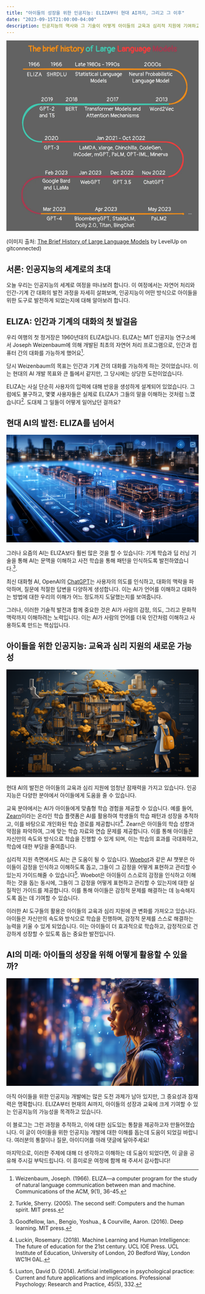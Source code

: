```yaml
---
title: "아이들의 성장을 위한 인공지능: ELIZA부터 현대 AI까지, 그리고 그 이후"
date: "2023-09-15T21:00:00-04:00"
description: 인공지능의 역사와 그 기술이 어떻게 아이들의 교육과 심리적 지원에 기여하고 있는지 살펴보는 이야기. ELIZA에서 시작해 현대 AI까지, 그리고 미래의 가능성까지 탐색해봅니다.
---
```


![ELIZA and Modern AI](./1_RYNNKmmi1ShV7xx76qtXww.webp)

(이미지 출처: [The Brief History of Large Language Models](https://levelup.gitconnected.com/the-brief-history-of-large-language-models-a-journey-from-eliza-to-gpt-4-and-google-bard-167c614af5af) by LevelUp on gitconnected)

## 서론: 인공지능의 세계로의 초대

오늘 우리는 인공지능의 세계로 여정을 떠나보려 합니다. 이 여정에서는 자연어 처리와 인간-기계 간 대화의 발전 과정을 자세히 살펴보며, 인공지능이 어떤 방식으로 아이들을 위한 도구로 발전하게 되었는지에 대해 알아보려 합니다.

## ELIZA: 인간과 기계의 대화의 첫 발걸음

우리 여행의 첫 정거장은 1960년대의 ELIZA입니다. ELIZA는 MIT 인공지능 연구소에서 Joseph Weizenbaum에 의해 개발된 최초의 자연어 처리 프로그램으로, 인간과 컴퓨터 간의 대화를 가능하게 했어요[^1^].

당시 Weizenbaum의 목표는 인간과 기계 간의 대화를 가능하게 하는 것이었습니다. 이는 현대의 AI 개발 목표와 큰 틀에서 같지만, 그 당시에는 상당한 도전이었습니다.

ELIZA는 사실 단순히 사용자의 입력에 대해 반응을 생성하게 설계되어 있었습니다. 그럼에도 불구하고, 몇몇 사용자들은 실제로 ELIZA가 그들의 말을 이해하는 것처럼 느꼈습니다[^2^]. 도대체 그 일들이 어떻게 일어났던 걸까요?

## 현대 AI의 발전: ELIZA를 넘어서

![Modern AI](./An_animation_or_illustration_showing_modern_AI_te_90174575-add9-41bd-92ce-910ba9205a23.png)

그러나 요즘의 AI는 ELIZA보다 훨씬 많은 것을 할 수 있습니다: 기계 학습과 딥 러닝 기술을 통해 AI는 문맥을 이해하고 사전 학습을 통해 패턴을 인식하도록 발전하였습니다.[^3^].

최신 대화형 AI, OpenAI의 [ChatGPT](https://openai.com/blog/chatgpt)는 사용자의 의도를 인식하고, 대화의 맥락을 파악하며, 질문에 적절한 답변을 다양하게 생성합니다. 이는 AI가 언어를 이해하고 대화하는 방법에 대한 우리의 이해가 어느 정도까지 도달했는지를 보여줍니다.

그러나, 이러한 기술적 발전과 함께 중요한 것은 AI가 사람의 감정, 의도, 그리고 문화적 맥락까지 이해하려는 노력입니다. 이는 AI가 사람의 언어를 더욱 인간처럼 이해하고 사용하도록 만드는 핵심입니다.

## 아이들을 위한 인공지능: 교육과 심리 지원의 새로운 가능성

![AI in Education](./An_infographic_showing_how_AI_helps_in_education__65b31f79-fa5f-492c-9509-972651c2753c.png)

현대 AI의 발전은 아이들의 교육과 심리 지원에 엄청난 잠재력을 가지고 있습니다. 인공지능은 다양한 분야에서 아이들에게 도움을 줄 수 있습니다.

교육 분야에서는 AI가 아이들에게 맞춤형 학습 경험을 제공할 수 있습니다. 예를 들어, [Zearn](https://www.zearn.org/)이라는 온라인 학습 플랫폼은 AI를 활용하여 학생들의 학습 패턴과 성장을 추적하고, 이를 바탕으로 개인화된 학습 경로를 제공합니다[^6^]. Zearn은 아이들의 학습 성향과 약점을 파악하여, 그에 맞는 학습 자료와 연습 문제를 제공합니다. 이를 통해 아이들은 자신만의 속도와 방식으로 학습을 진행할 수 있게 되며, 이는 학습의 효과를 극대화하고, 학습에 대한 부담을 줄여줍니다.

심리적 지원 측면에서도 AI는 큰 도움이 될 수 있습니다. [Woebot](https://woebot.io/)과 같은 AI 챗봇은 아이들이 감정을 인식하고 이해하도록 돕고, 그들이 그 감정을 어떻게 표현하고 관리할 수 있는지 가이드해줄 수 있습니다[^7^]. Woebot은 아이들이 스스로의 감정을 인식하고 이해하는 것을 돕는 동시에, 그들이 그 감정을 어떻게 표현하고 관리할 수 있는지에 대한 실질적인 가이드를 제공합니다. 이를 통해 아이들은 감정적 문제를 해결하는 데 능숙해지도록 돕는 데 기여할 수 있습니다.

이러한 AI 도구들의 활용은 아이들의 교육과 심리 지원에 큰 변화를 가져오고 있습니다. 아이들은 자신만의 속도와 방식으로 학습을 진행하며, 감정적 문제를 스스로 해결하는 능력을 키울 수 있게 되었습니다. 이는 아이들이 더 효과적으로 학습하고, 감정적으로 건강하게 성장할 수 있도록 돕는 중요한 발전입니다.

## AI의 미래: 아이들의 성장을 위해 어떻게 활용할 수 있을까?

![Future of AI](./A_picture_or_animation_depicting_the_future_of_AI_9e08db12-8bf7-44dd-8a4b-0b7d645b6bc7.png)

아직 아이들을 위한 인공지능 개발에는 많은 도전 과제가 남아 있지만, 그 중요성과 잠재력은 명확합니다. ELIZA부터 현재의 AI까지, 아이들의 성장과 교육에 크게 기여할 수 있는 인공지능의 가능성을 목격하고 있습니다.

이 블로그는 그런 과정을 추적하고, 이에 대한 심도있는 통찰을 제공하고자 만들어졌습니다. 이 글이 아이들을 위한 인공지능 개발에 대한 이해를 돕는데 도움이 되었길 바랍니다. 여러분의 통찰이나 질문, 아이디어를 아래 댓글에 달아주세요!

마지막으로, 이러한 주제에 대해 더 생각하고 이해하는 데 도움이 되었다면, 이 글을 공유해 주시길 부탁드립니다. 이 흥미로운 여정에 함께 해 주셔서 감사합니다!

[^1^]: Weizenbaum, Joseph. (1966). ELIZA—a computer program for the study of natural language communication between man and machine. Communications of the ACM, 9(1), 36-45.
[^2^]: Turkle, Sherry. (2005). The second self: Computers and the human spirit. MIT press.
[^3^]: Goodfellow, Ian., Bengio, Yoshua., & Courville, Aaron. (2016). Deep learning. MIT press.
[^4^]: Russell, S., & Norvig, P. (2016). Artificial intelligence: a modern approach. Malaysia; Pearson Education Limited.
[^5^]: Hinton, Geoffrey., et al. (2012). Deep neural networks for acoustic modeling in speech recognition: The shared views of four research groups. IEEE Signal Processing Magazine, 29(6), 82-97.
[^6^]: Luckin, Rosemary. (2018). Machine Learning and Human Intelligence: The future of education for the 21st century. UCL IOE Press. UCL Institute of Education, University of London, 20 Bedford Way, London WC1H 0AL.
[^7^]: Luxton, David D. (2014). Artificial intelligence in psychological practice: Current and future applications and implications. Professional Psychology: Research and Practice, 45(5), 332.
